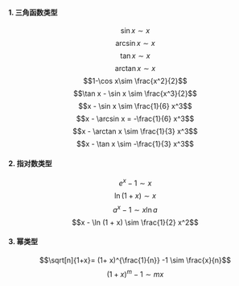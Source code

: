 #### 1. 三角函数类型
$$\sin x\sim x$$
$$\arcsin x \sim x$$
$$\tan x\sim x$$
$$\arctan x \sim x$$
$$1-\cos x\sim \frac{x^2}{2}$$
$$\tan x - \sin x \sim \frac{x^3}{2}$$
$$x - \sin x \sim \frac{1}{6} x^3$$
$$x - \arcsin x = -\frac{1}{6} x^3$$
$$x - \arctan x \sim \frac{1}{3} x^3$$
$$x - \tan x \sim -\frac{1}{3} x^3$$

#### 2. 指对数类型
$$e^x -1 \sim x$$
$$\ln (1 + x) \sim x$$
$$a^x -1 \sim  x\ln a$$
$$x - \ln (1 + x) \sim \frac{1}{2} x^2$$
#### 3. 幂类型
$$\sqrt[n]{1+x}= (1+ x)^{\frac{1}{n}} -1 \sim \frac{x}{n}$$
$$(1+ x)^m  -1\sim mx$$
